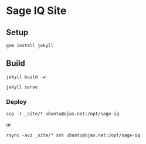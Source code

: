 # Sage IQ Site

## Setup

```
gem install jekyll
```

## Build

    jekyll build -w

    jekyll serve

### Deploy

    scp -r _site/* ubuntu@ojas.net:/opt/sage-iq

or

    rsync -avz _site/* ssh ubuntu@ojas.net:/opt/sage-iq
